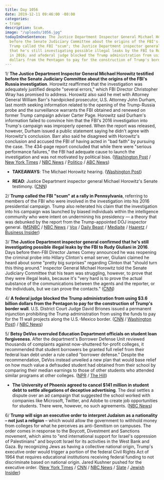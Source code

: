 ```yaml
---
title: Day 1056
date: 2019-12-11 09:46:00 -08:00
categories:
- trump
description: Scum.
image: "/uploads/1056.jpg"
todayInOneSentence: The Justice Department Inspector General Michael Horowitz testified
  before the Senate Judiciary Committee about the origins of the FBI's Russia investigation;
  Trump called the FBI "scum"; the Justice Department inspector general confirmed
  that he's still investigating possible illegal leaks by the FBI to Rudy Giuliani
  in 2016; and afederal judge blocked the Trump administration from using $3.6 billion
  dollars from the Pentagon to pay for the construction of Trump's border wall.
---
```


1/ **The Justice Department Inspector General Michael Horowitz testified before the Senate Judiciary Committee about the origins of the FBI's Russia investigation**. Horowitz reaffirmed that the investigation was adequately justified despite "several errors," which FBI Director Christopher Wray has promised to address. Horowitz also said he met with Attorney General William Barr's handpicked prosecutor, U.S. Attorney John Durham, last month seeking information related to the opening of the Trump-Russia probe and the surveillance warrants the FBI obtained and renewed on former Trump campaign adviser Carter Page. Horowitz said Durham's information failed to convince him that the FBI's 2016 investigation into Trump's campaign was improperly opened. When the report was released, however, Durham issued a public statement saying he didn't agree with Horowitz's conclusion. Barr also said he disagreed with Horowitz's conclusion and accused the FBI of having acted in "bad faith" by pursuing the case. The 434-page report concluded that while there were "serious performance failures," the FBI had adequate cause to launch the investigation and was not motivated by political bias. ([Washington Post](https://www.washingtonpost.com/national-security/inspector-general-michael-horowitz-testimony/2019/12/11/b6632b6c-1ba1-11ea-8d58-5ac3600967a1_story.html) / [New York Times](https://www.nytimes.com/2019/12/11/us/politics/fbi-ig-hearing.html) / [NBC News](https://www.nbcnews.com/politics/justice-department/doj-watchdog-tell-senate-he-has-deep-concerns-about-fbi-n1099636) / [Politico](https://www.politico.com/news/2019/12/11/horowitz-barr-trump-russia-probe-082448) / [ABC News](https://abcnews.go.com/Politics/doj-watchdog-set-testify-report-scrutinized-fbis-russia/story?id=67652921))

* **TAKEAWAYS**: The Michael Horowitz hearing. ([Washington Post](https://www.washingtonpost.com/politics/2019/12/11/takeaways-michael-horowitz-hearing/))

* **READ**: Justice Department inspector general Michael Horowitz's Senate testimony. ([CNN](https://www.cnn.com/2019/12/11/politics/horowitz-testimony-hearing/index.html))

2/ **Trump called the FBI "scum" at a rally in Pennsylvania**, referring to members of the FBI who were involved in the investigation into his 2016 presidential campaign. Trump also reiterated his claim that the investigation into his campaign was launched by biased individuals within the intelligence community who were intent on undermining his presidency — a theory that was debunked by the report from the Trump-appointed DOJ inspector general. ([MSNBC](https://www.msnbc.com/hardball/watch/trump-calls-fbi-scum-at-rally-74878021538) / [NBC News](https://www.nbcnews.com/politics/trump-impeachment-inquiry/trump-slams-flimsy-pathetic-ridiculous-articles-impeachment-n1099516) / [Vox](https://www.vox.com/2019/12/11/21010774/trump-hershey-pennsylvania-rally) / [Daily Beast](https://www.thedailybeast.com/trump-claims-fbi-lovers-lisa-page-and-peter-strzok-had-a-restraining-order-admits-theres-no-evidence) / [Mediaite](https://www.mediaite.com/tv/trump-goes-off-on-ig-report-at-rally-scum-at-the-fbi-destroyed-peoples-lives/) / [Haaretz](https://www.haaretz.com/us-news/trump-calls-fbi-scum-attacks-shifty-schiff-at-rally-1.8257231) / [Business Insider](https://www.businessinsider.com/trump-called-the-fbi-scum-at-a-pennsylvania-rally-2019-12))

3/ **The Justice Department inspector general confirmed that he's still investigating possible illegal leaks by the FBI to Rudy Giuliani in 2016**. Days before then-FBI Director James Comey announced he was reopening the criminal probe into Hillary Clinton's email server, Giuliani claimed he heard about some "pretty big surprises" regarding Clinton that "should turn this thing around." Inspector General Michael Horowitz told the Senate Judiciary Committee that his team was struggling, however, to prove that they were illegal leaks, because it's "very hard is to prove the actual substance of the communications between the agents and the reporter, or the individuals, but we can prove the contacts." ([CNN](https://www.cnn.com/2019/12/11/politics/doj-ig-giuliani-fbi-leaks/index.html))

4/ **A federal judge blocked the Trump administration from using $3.6 billion dollars from the Pentagon to pay for the construction of Trump's border wall**. U.S. District Court Judge David Briones issued a permanent injunction prohibiting the Trump administration from using the funds to pay for the 11 wall projects along the U.S.-Mexico border. ([CNN](https://www.cnn.com/2019/12/10/politics/federal-judge-military-construction-border/index.html) / [Washington Post](https://www.washingtonpost.com/immigration/federal-judge-blocks-trump-plan-to-spend-36-billion-in-military-funds-on-border-wall/2019/12/10/e534468a-1b9f-11ea-87f7-f2e91143c60d_story.html)) / [NBC News](https://www.nbcnews.com/politics/immigration/federal-judge-blocks-3-6-billion-transfer-fund-border-wall-n1099451))

5/ **Betsy DeVos overruled Education Department officials on student loan forgiveness**. After the department's Borrower Defense Unit reviewed thousands of complaints against now-shuttered for-profit colleges, it recommended that student borrowers be granted full relief from their federal loan debt under a rule called "borrower defense." Despite the recommendation, DeVos instead unveiled a new plan that would base relief on how much value a defrauded student had obtained from their school by comparing their median earnings to those of other students who attended similar programs at other colleges. ([NPR](https://www.npr.org/2019/12/11/786367598/betsy-devos-overruled-education-dept-findings-on-defrauded-student-borrowers) / [The Hill](https://thehill.com/homenews/administration/474037-devos-overruled-education-dept-staff-on-student-loan-debt-relief))

* **The University of Phoenix agreed to cancel $141 million in student debt to settle allegations of deceptive advertising**. The deal settles a dispute over an ad campaign that suggested the school worked with companies like Microsoft, Twitter, and Adobe to create job opportunities for students. There were, however, no such agreements. ([NBC News](https://www.nbcnews.com/news/us-news/u-phoenix-agrees-cancel-141-million-student-loan-debt-n1099681))

6/ **Trump will sign an executive order to interpret Judaism as a nationality – not just a religion** – which would allow the government to withhold money from colleges for what he perceives as anti-Semitism on campuses. The order comes in response to the Boycott, Divestment and Sanctions movement, which aims to "end international support for Israel's oppression of Palestinians" and boycott Israel for its activities in the West Bank and Gaza. By recognizing Jews as having a collective national origin, Trump's executive order would trigger a portion of the federal Civil Rights Act of 1964 that requires educational institutions receiving federal funding to not discriminate based on national origin. Jared Kushner pushed for the executive order. ([New York Times](https://www.nytimes.com/2019/12/10/us/politics/trump-antisemitism-executive-order.html) / [CNN](https://www.cnn.com/2019/12/10/politics/trump-order-judaism-nationality/index.html) / [NBC News](https://www.nbcnews.com/politics/donald-trump/trump-sign-executive-order-targeting-college-anti-semitism-israel-boycotts-n1099601) / [Slate](https://slate.com/news-and-politics/2019/12/trump-executive-order-judaism-religion-anti-semitism-palestine-bds-boycott-movement.html) / [Jewish Insider](https://jewishinsider.com/2019/12/exclusive-a-first-look-at-the-language-of-trumps-executive-order-on-antisemitism/))